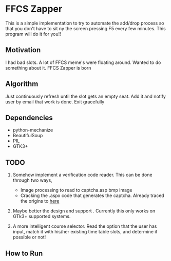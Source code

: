 FFCS Zapper
===========

This is a simple implementation to try to automate the add/drop process so that
you don't have to sit ny the screen pressing F5 every few minutes. This program
will do it for you!! 

Motivation
----------

I had bad slots. A lot of FFCS meme's were floating around. Wanted to do
something about it. FFCS Zapper is born

Algorithm
---------

Just continuously refresh until the slot gets an empty seat. Add it and notify
user by email that work is done. Exit gracefully

Dependencies
------------

+ python-mechanize
+ BeautifulSoup
+ PIL
+ GTK3+

TODO
----

1. Somehow implement a verification code reader. This can be done through two
ways, 
    + Image processing to read to captcha.asp bmp image
    + Cracking the .aspx code that generates the captcha. Already traced the
    origins to [here](http://www.tipstricks.org)

2. Maybe better the design and support . Currently this only works on GTk3+ supported
systems.

3. A more intelligent course selector. Read the option that the user has input,
match it with his/her existing time table slots, and determine if possible or
not!


How to Run
----------



